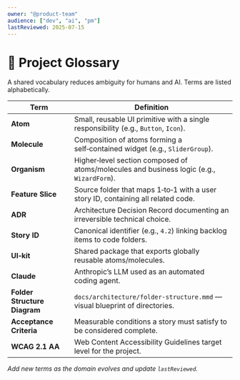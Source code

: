 ```yaml
---
owner: "@product-team"
audience: ["dev", "ai", "pm"]
lastReviewed: 2025-07-15
---
```


# 📖 Project Glossary

A shared vocabulary reduces ambiguity for humans and AI. Terms are listed alphabetically.

| Term | Definition |
|------|------------|
| **Atom** | Small, reusable UI primitive with a single responsibility (e.g., `Button`, `Icon`). |
| **Molecule** | Composition of atoms forming a self‑contained widget (e.g., `SliderGroup`). |
| **Organism** | Higher‑level section composed of atoms/molecules and business logic (e.g., `WizardForm`). |
| **Feature Slice** | Source folder that maps 1‑to‑1 with a user story ID, containing all related code. |
| **ADR** | Architecture Decision Record documenting an irreversible technical choice. |
| **Story ID** | Canonical identifier (e.g., `4.2`) linking backlog items to code folders. |
| **UI‑kit** | Shared package that exports globally reusable atoms/molecules. |
| **Claude** | Anthropic’s LLM used as an automated coding agent. |
| **Folder Structure Diagram** | `docs/architecture/folder-structure.mmd` — visual blueprint of directories. |
| **Acceptance Criteria** | Measurable conditions a story must satisfy to be considered complete. |
| **WCAG 2.1 AA** | Web Content Accessibility Guidelines target level for the project. |

_Add new terms as the domain evolves and update `lastReviewed`._
